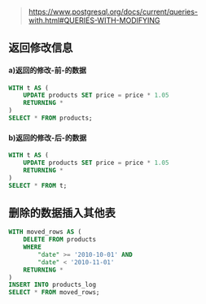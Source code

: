 
> https://www.postgresql.org/docs/current/queries-with.html#QUERIES-WITH-MODIFYING

## 返回修改信息

#### a)返回的修改-前-的数据
```sql
WITH t AS (
    UPDATE products SET price = price * 1.05
    RETURNING *
)
SELECT * FROM products;
```

#### b)返回的修改-后-的数据
```sql
WITH t AS (
    UPDATE products SET price = price * 1.05
    RETURNING *
)
SELECT * FROM t;
```

## 删除的数据插入其他表
```sql
WITH moved_rows AS (
    DELETE FROM products
    WHERE
        "date" >= '2010-10-01' AND
        "date" < '2010-11-01'
    RETURNING *
)
INSERT INTO products_log
SELECT * FROM moved_rows;
```
